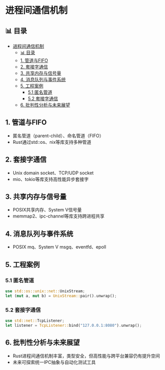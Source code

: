 ﻿# 进程间通信机制

## 📊 目录

- [进程间通信机制](#进程间通信机制)
  - [📊 目录](#-目录)
  - [1. 管道与FIFO](#1-管道与fifo)
  - [2. 套接字通信](#2-套接字通信)
  - [3. 共享内存与信号量](#3-共享内存与信号量)
  - [4. 消息队列与事件系统](#4-消息队列与事件系统)
  - [5. 工程案例](#5-工程案例)
    - [5.1 匿名管道](#51-匿名管道)
    - [5.2 套接字通信](#52-套接字通信)
  - [6. 批判性分析与未来展望](#6-批判性分析与未来展望)

## 1. 管道与FIFO

- 匿名管道（parent-child）、命名管道（FIFO）
- Rust通过std::os、nix等库支持多种管道

## 2. 套接字通信

- Unix domain socket、TCP/UDP socket
- mio、tokio等库支持高性能异步套接字

## 3. 共享内存与信号量

- POSIX共享内存、System V信号量
- memmap2、ipc-channel等库支持跨进程共享

## 4. 消息队列与事件系统

- POSIX mq、System V msgq、eventfd、epoll

## 5. 工程案例

### 5.1 匿名管道

```rust
use std::os::unix::net::UnixStream;
let (mut a, mut b) = UnixStream::pair().unwrap();
```

### 5.2 套接字通信

```rust
use std::net::TcpListener;
let listener = TcpListener::bind("127.0.0.1:8080").unwrap();
```

## 6. 批判性分析与未来展望

- Rust进程间通信机制丰富，类型安全，但高性能与跨平台兼容仍有提升空间
- 未来可探索统一IPC抽象与自动化测试工具
